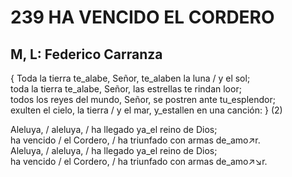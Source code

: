# 239 HA VENCIDO EL CORDERO

## M, L: Federico Carranza

{ Toda la tierra te_alabe, Señor, te_alaben la luna / y el sol;  
toda la tierra te_alabe, Señor, las estrellas te rindan loor;  
todos los reyes del mundo, Señor, se postren ante tu_esplendor;  
exulten el cielo, la tierra / y el mar, y_estallen en una canción: } (2)  

Aleluya, / aleluya, / ha llegado ya_el reino de Dios;  
ha vencido / el Cordero, / ha triunfado con armas de_amo↗r.  
Aleluya, / aleluya, / ha llegado ya_el reino de Dios;  
ha vencido / el Cordero, / ha triunfado con armas de_amo↗↘r.  

